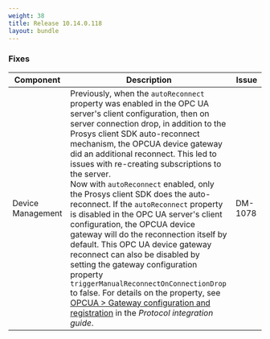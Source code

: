 ```yaml
---
weight: 38
title: Release 10.14.0.118
layout: bundle
---
```


<!--14.0.0.69 - 14.0.0.118 -->

### Fixes

<div><table ><colgroup>
<col style="width: 15%;"><col style="width: 70%;"><col style="width: 15%;"></colgroup>
<thead><tr>
<th>
Component</th>
<th>
Description</th>
<th>
Issue</th>
</tr>
</thead><tbody>

<tr>
<td>
Device Management</td>
<td> Previously, when the <code>autoReconnect</code> property was enabled in the OPC UA server's client configuration, then on server connection drop, in addition to the Prosys client SDK auto-reconnect mechanism, the OPCUA device gateway did an additional reconnect. This led to issues with re-creating subscriptions to the server.
<br>
Now with <code>autoReconnect</code> enabled, only the Prosys client SDK does the auto-reconnect. If the <code>autoReconnect</code> property is disabled in the OPC UA server's client configuration, the OPCUA device gateway will do the reconnection itself by default. This OPC UA device gateway reconnect can also be disabled by setting the gateway configuration property <code>triggerManualReconnectOnConnectionDrop</code> to false. For details on the property, see <a href="https://cumulocity.com/guides/10.14.0/protocol-integration//opcua/#gateway-register" class="no-ajaxy">OPCUA > Gateway configuration and registration</a> in the <i>Protocol integration guide</i>.  </td>
<td>
DM-1078</td>
</tr>

</tbody></table></div>
